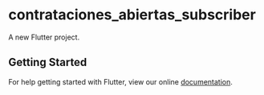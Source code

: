# contrataciones_abiertas_subscriber

A new Flutter project.

## Getting Started

For help getting started with Flutter, view our online
[documentation](https://flutter.io/).
